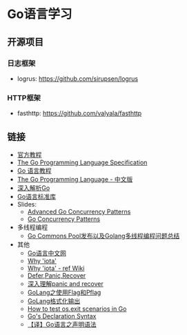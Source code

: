 # Go语言学习

## 开源项目

### 日志框架
* logrus: https://github.com/sirupsen/logrus

### HTTP框架
* fasthttp: https://github.com/valyala/fasthttp

## 链接

* [官方教程](https://golang.org/doc/)
* [The Go Programming Language Specification](https://golang.org/ref/spec)
* [Go 语言教程](http://www.runoob.com/go/go-tutorial.html)
* [The Go Programming Language - 中文版](https://yar999.gitbooks.io/gopl-zh/content/)
* [深入解析Go](https://tiancaiamao.gitbooks.io/go-internals/content/zh/)
* [Go语言标准库](https://books.studygolang.com/The-Golang-Standard-Library-by-Example/)
* Slides:
    * [Advanced Go Concurrency Patterns](https://talks.golang.org/2013/advconc.slide)
    * [Go Concurrency Patterns](https://talks.golang.org/2012/concurrency.slide)
* 多线程编程
    * [Go Commons Pool发布以及Golang多线程编程问题总结](http://jolestar.com/go-commons-pool-and-go-concurrent/)
* 其他
    * [Go语言中文网](https://studygolang.com/)
    * [Why 'iota'](https://groups.google.com/forum/#!topic/golang-nuts/ku6rvTmLM4o)
    * [Why 'iota' - ref Wiki](https://en.wikipedia.org/wiki/Iota)
    * [Defer,Panic,Recover](https://blog.golang.org/defer-panic-and-recover)
    * [深入理解panic and recover](https://ieevee.com/tech/2017/11/23/go-panic.html)
    * [GoLang之使用Flag和Pflag](https://o-my-chenjian.com/2017/09/20/Using-Flag-And-Pflag-With-Golang/)
    * [GoLang格式化输出](https://www.cnblogs.com/yinzhengjie/p/7680829.html)
    * [How to test os.exit scenarios in Go](https://stackoverflow.com/questions/26225513/how-to-test-os-exit-scenarios-in-go)
    * [Go's Declaration Syntax](https://blog.golang.org/gos-declaration-syntax)
    * [【译】Go语言之声明语法](https://studygolang.com/articles/11812)
